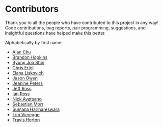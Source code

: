 # Contributors

Thank you to
all the people who have
contributed to this project
in any way!
Code contributions,
bug reports,
pair programming,
suggestions,
and insightful questions
have helped make this better.

Alphabetically by first name:

- [Alan Chu](https://github.com/thechutrain)
- [Brandon Hopkins](https://github.com/bajh)
- [Byung Joo Shin](https://github.com/byshiny)
- [Chris Ertel](https://github.com/crertel)
- [Elana Liskovich](https://github.com/EL246)
- [Jason Owen](https://jasonaowen.net/)
- [Jeanine Peters](https://github.com/j9peters)
- [Jeff Ross](https://github.com/jeffro94)
- [Ian Ross](https://github.com/ihross)
- [Nick Aversano](https://github.com/nickav)
- [Sebastian Morr](https://github.com/blinry)
- [Sumana Harihareswara](https://github.com/brainwane)
- [Tim Vieregge](https://github.com/tvieregge)
- [Travis Horton](https://www.travish.com/)
